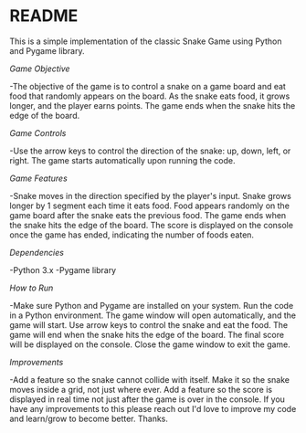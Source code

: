 # README
This is a simple implementation of the classic Snake Game using Python and Pygame library.

*Game Objective*

-The objective of the game is to control a snake on a game board and eat food that randomly appears on the board. As the snake eats food, it grows longer, 
and the player earns points. The game ends when the snake hits the edge of the board.

*Game Controls*

-Use the arrow keys to control the direction of the snake: up, down, left, or right.
The game starts automatically upon running the code.

*Game Features*

-Snake moves in the direction specified by the player's input.
Snake grows longer by 1 segment each time it eats food.
Food appears randomly on the game board after the snake eats the previous food.
The game ends when the snake hits the edge of the board.
The score is displayed on the console once the game has ended, indicating the number of foods eaten.

*Dependencies*

-Python 3.x
-Pygame library

*How to Run*

-Make sure Python and Pygame are installed on your system.
Run the code in a Python environment.
The game window will open automatically, and the game will start.
Use arrow keys to control the snake and eat the food.
The game will end when the snake hits the edge of the board.
The final score will be displayed on the console.
Close the game window to exit the game.

*Improvements*

-Add a feature so the snake cannot collide with itself.
Make it so the snake moves inside a grid, not just where ever.
Add a feature so the score is displayed in real time not just after the game is over in the console.
If you have any improvements to this please reach out I'd love to improve my code and learn/grow to become better. Thanks.
